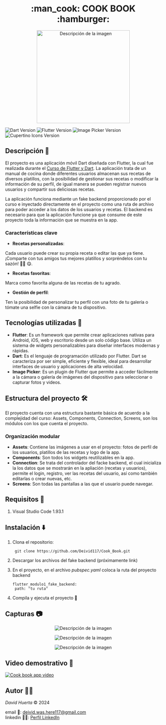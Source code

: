 <h1 align="center"> :man_cook: COOK BOOK :hamburger: </h1>

<p align="center">
  <img src="https://github.com/user-attachments/assets/e0362595-334a-4f01-8ada-ade9ac547744" alt="Descripción de la imagen" width="300">
</p>

![Dart Version](https://img.shields.io/badge/dart-v3.4.1-blue?logo=dart&style=flat-square)
![Flutter Version](https://img.shields.io/badge/flutter-v3.22.1-lightblue?logo=flutter&style=flat-square)
![Image Picker Version](https://img.shields.io/badge/image__picker-v1.1.1-salmon?logo=flutter&style=flat-square)
![Cupertino Icons Version](https://img.shields.io/badge/cupertino__icons-v1.0.6-blueviolet?logo=flutter&style=flat-square)

## Descripción :open_book:

El proyecto es una aplicación móvil Dart diseñada con Flutter, la cual fue realizada durante el [Curso de Flutter y Dart](https://videocursos.co/linea/curso-de-flutter-y-dart/.). La aplicación trata de un manual de cocina donde diferentes usuarios almacenan sus recetas de diversos platillos, con la posibilidad de gestionar sus recetas o modificar la información de su perfil, de igual manera se pueden registrar nuevos usuarios y compartir sus deliciosas recetas.

La aplicación funciona mediante un fake backend proporcionado por el curso e inyectado directamente en el proyecto como una ruta de archivo para poder acceder a los datos de los usuarios y recetas. El backend es necesario para que la aplicación funcione ya que consume de este proyecto toda la información que se muestra en la app.

### Características clave

* **Recetas personalizadas**:<br>

Cada usuario puede crear su propia receta o editar las que ya tiene. ¡Comparte con tus amigos tus mejores platillos y sorpréndelos con tu sazón! :cook: :yum:.

* **Recetas favoritas**:<br>

Marca como favorita alguna de las recetas de tu agrado.

* **Gestión de perfil**:<br>

Ten la posibilidad de personalizar tu perfil con una foto de tu galería o tómate una selfie con la cámara de tu dispositivo.

## Tecnologías utilizadas :iphone:

* **Flutter**: Es un framework que permite crear aplicaciones nativas para Android, iOS, web y escritorio desde un solo código base. Utiliza un sistema de widgets personalizables para diseñar interfaces modernas y rápidas. 
* **Dart**: Es el lenguaje de programación utilizado por Flutter. Dart se caracteriza por ser simple, eficiente y flexible, ideal para desarrollar interfaces de usuario y aplicaciones de alta velocidad. 
* **Image Picker**: Es un plugin de Flutter que permite a acceder fácilmente a la cámara o galería de imágenes del dispositivo para seleccionar o capturar fotos y videos.

## Estructura del proyecto :hammer_and_wrench:

El proyecto cuenta con una estructura bastante básica de acuerdo a la complejidad del curso: Assets, Components, Connection, Screens, son los módulos con los que cuenta el proyecto.

### Organización modular

* **Assets**: Contiene las imágenes a usar en el proyecto: fotos de perfil de los usuarios, platillos de las recetas y logo de la app.
* **Components**: Son todos los widgets reutilizables en la app.
* **Connection**: Se trata del controlador del facke backend, el cual inicializa la los datos que se mostrarán en la apliación (recetas y usuarios), permite el login, registro, ver las recetas del usuario, así como también editarlas o crear nuevas, etc.
* **Screens**: Son todas las pantallas a las que el usuario puede navegar.

## Requisitos :bookmark_tabs:

1. Visual Studio Code 1.93.1

## Instalación :arrow_down:

1. Clona el repositorio:
   ```
    git clone https://github.com/Deivid117/Cook_Book.git
2. Descargar los archivos del fake backend (próximamente link)

3. En el proyecto, en el archivo *pubspec.yaml* coloca la ruta del proyecto backend
   ```   
   flutter_modulo1_fake_backend:
    path: "tu ruta"
3. Compila y ejecuta el proyecto :rocket:

## Capturas :camera:

<p align="center">
  <img src="https://github.com/user-attachments/assets/cfdbd321-00fe-4d30-80d3-d2154898c3c5" alt="Descripción de la imagen">
</p>

<p align="center">
  <img src="https://github.com/user-attachments/assets/4bb37b3c-0705-42ca-b8c3-4545a9c43219" alt="Descripción de la imagen">
</p>

<p align="center">
  <img src="https://github.com/user-attachments/assets/4d5c47fe-0893-4004-84bd-7aa16c8fff13" alt="Descripción de la imagen">
</p>

## Video demostrativo :movie_camera:

<a href="https://drive.google.com/file/d/1dKls_ehmyqTo8ucH-1AlA2ci39zMC9CH/view?usp=sharing">
  <img src="https://github.com/user-attachments/assets/c0c63204-f0f2-40d5-beca-0eba4f9e5c7f" alt="Cook book app video"/>
</a>

## Autor :man_technologist:

*David Huerta* :copyright:	2024

email :email:: deivid.was.here117@gmail.com<br>
linkedin :man_office_worker:: [Perfil LinkedIn](https://www.linkedin.com/in/david-de-jes%C3%BAs-ju%C3%A1rez-huerta-159695241/)
